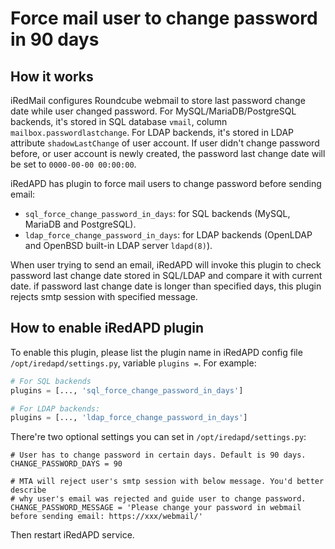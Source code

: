 # Force mail user to change password in 90 days

## How it works

iRedMail configures Roundcube webmail to store last password change date while
user changed password. For MySQL/MariaDB/PostgreSQL backends, it's stored in
SQL database `vmail`, column `mailbox.passwordlastchange`. For LDAP backends,
it's stored in LDAP attribute `shadowLastChange` of user account. If user
didn't change password before, or user account is newly created, the password
last change date will be set to `0000-00-00 00:00:00`.

iRedAPD has plugin to force mail users to change password before sending email:

* `sql_force_change_password_in_days`: for SQL backends (MySQL, MariaDB and
  PostgreSQL).
* `ldap_force_change_password_in_days`: for LDAP backends (OpenLDAP and OpenBSD
  built-in LDAP server `ldapd(8)`).

When user trying to send an email, iRedAPD will invoke this plugin to 
check password last change date stored in SQL/LDAP and compare
it with current date. if password last change date is longer than specified
days, this plugin rejects smtp session with specified message.

## How to enable iRedAPD plugin

To enable this plugin, please list the plugin name in iRedAPD config file
`/opt/iredapd/settings.py`, variable `plugins =`. For example:

```python
# For SQL backends
plugins = [..., 'sql_force_change_password_in_days']

# For LDAP backends:
plugins = [..., 'ldap_force_change_password_in_days']
```

There're two optional settings you can set in `/opt/iredapd/settings.py`:

```
# User has to change password in certain days. Default is 90 days.
CHANGE_PASSWORD_DAYS = 90

# MTA will reject user's smtp session with below message. You'd better describe
# why user's email was rejected and guide user to change password.
CHANGE_PASSWORD_MESSAGE = 'Please change your password in webmail before sending email: https://xxx/webmail/'
```

Then restart iRedAPD service.
